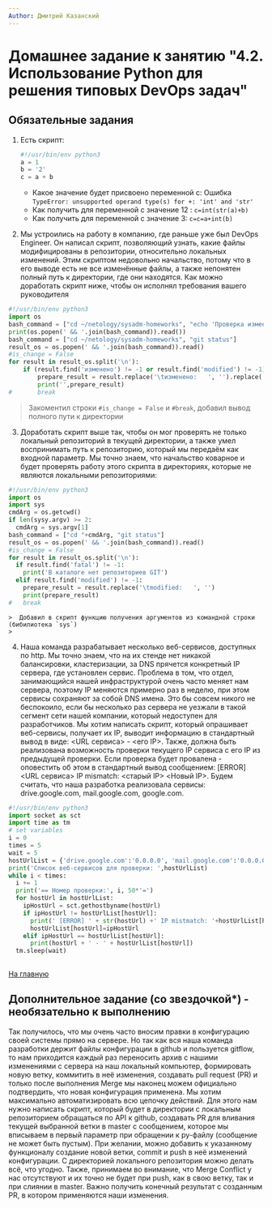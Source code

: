 ```yaml
---
Author: Дмитрий Казанский
---
```


# Домашнее задание к занятию "4.2. Использование Python для решения типовых DevOps задач"

## Обязательные задания

1. Есть скрипт:
	```python
    #!/usr/bin/env python3
	a = 1
	b = '2'
	c = a + b
	```
	* Какое значение будет присвоено переменной c: Ошибка `TypeError: unsupported operand type(s) for +: 'int' and 'str'`
	* Как получить для переменной c значение 12 : `c=int(str(a)+b)`
	* Как получить для переменной c значение 3: `c=c=a+int(b)`

2. Мы устроились на работу в компанию, где раньше уже был DevOps Engineer. Он написал скрипт, позволяющий узнать, какие файлы модифицированы в репозитории, относительно локальных изменений. Этим скриптом недовольно начальство, потому что в его выводе есть не все изменённые файлы, а также непонятен полный путь к директории, где они находятся. Как можно доработать скрипт ниже, чтобы он исполнял требования вашего руководителя 

```python
#!/usr/bin/env python3
import os
bash_command = ["cd ~/netology/sysadm-homeworks", "echo 'Проверка изменений репозитория:'","pwd"]
print(os.popen(' && '.join(bash_command)).read())
bash_command = ["cd ~/netology/sysadm-homeworks", "git status"]
result_os = os.popen(' && '.join(bash_command)).read()
#is_change = False
for result in result_os.split('\n'):
    if (result.find('изменено') != -1 or result.find('modified') != -1):
        prepare_result = result.replace('\tизменено:   ', '').replace('\tmodified:   ', '')
        print('',prepare_result)
#       break
```
> Закоментил строки `#is_change = False` и `#break`, добавил вывод полного пути к директории

3. Доработать скрипт выше так, чтобы он мог проверять не только локальный репозиторий в текущей директории, а также умел воспринимать путь к репозиторию, который мы передаём как входной параметр. Мы точно знаем, что начальство коварное и будет проверять работу этого скрипта в директориях, которые не являются локальными репозиториями:

```python
#!/usr/bin/env python3
import os
import sys
cmdArg = os.getcwd()
if len(sysy.argv) >= 2:
  cmdArg = sys.argv[1]
bash_command = ["cd "+cmdArg, "git status"]
result_os = os.popen(' && '.join(bash_command)).read()
#is_change = False
for result in result_os.split('\n'):
  if result.find('fatal') != -1:
    print('В каталоге нет репозиториев GIT')
  elif result.find('modified') != -1:
    prepare_result = result.replace('\tmodified:   ', '')
    print(prepare_result)
#   break
```
	>  Добавил в скрипт функцию получения аргументов из командной строки (бибилиотека `sys`)
	>  
	
4. Наша команда разрабатывает несколько веб-сервисов, доступных по http. Мы точно знаем, что на их стенде нет никакой балансировки, кластеризации, за DNS прячется конкретный IP сервера, где установлен сервис. Проблема в том, что отдел, занимающийся нашей инфраструктурой очень часто меняет нам сервера, поэтому IP меняются примерно раз в неделю, при этом сервисы сохраняют за собой DNS имена. Это бы совсем никого не беспокоило, если бы несколько раз сервера не уезжали в такой сегмент сети нашей компании, который недоступен для разработчиков. Мы хотим написать скрипт, который опрашивает веб-сервисы, получает их IP, выводит информацию в стандартный вывод в виде: <URL сервиса> - <его IP>. Также, должна быть реализована возможность проверки текущего IP сервиса c его IP из предыдущей проверки. Если проверка будет провалена - оповестить об этом в стандартный вывод сообщением: [ERROR] <URL сервиса> IP mismatch: <старый IP> <Новый IP>. Будем считать, что наша разработка реализовала сервисы: drive.google.com, mail.google.com, google.com.

```python
#!/usr/bin/env python3
import socket as sct
import time as tm
# set variables
i = 0
times = 5
wait = 5
hostUrlList = {'drive.google.com':'0.0.0.0', 'mail.google.com':'0.0.0.0', 'google.com':'0.0.0.0'}
print('Список веб-сервисов для проверки: ',hostUrlList)
while i < times:
  i += 1
  print('== Номер проверки:', i, 50*'=')
  for hostUrl in hostUrlList:
    ipHostUrl = sct.gethostbyname(hostUrl)
    if ipHostUrl != hostUrlList[hostUrl]:
      print(' [ERROR] ' + str(hostUrl) +' IP mistmatch: '+hostUrlList[hostUrl]+' '+ipHostUrl)
      hostUrlList[hostUrl]=ipHostUrl
    elif ipHostUrl == hostUrlList[hostUrl]:
      print(hostUrl + ' - ' + hostUrlList[hostUrl])
  tm.sleep(wait)
  
```

[На главную](../README.md)

## Дополнительное задание (со звездочкой*) - необязательно к выполнению

Так получилось, что мы очень часто вносим правки в конфигурацию своей системы прямо на сервере. Но так как вся наша команда разработки держит файлы конфигурации в github и пользуется gitflow, то нам приходится каждый раз переносить архив с нашими изменениями с сервера на наш локальный компьютер, формировать новую ветку, коммитить в неё изменения, создавать pull request (PR) и только после выполнения Merge мы наконец можем официально подтвердить, что новая конфигурация применена. Мы хотим максимально автоматизировать всю цепочку действий. Для этого нам нужно написать скрипт, который будет в директории с локальным репозиторием обращаться по API к github, создавать PR для вливания текущей выбранной ветки в master с сообщением, которое мы вписываем в первый параметр при обращении к py-файлу (сообщение не может быть пустым). При желании, можно добавить к указанному функционалу создание новой ветки, commit и push в неё изменений конфигурации. С директорией локального репозитория можно делать всё, что угодно. Также, принимаем во внимание, что Merge Conflict у нас отсутствуют и их точно не будет при push, как в свою ветку, так и при слиянии в master. Важно получить конечный результат с созданным PR, в котором применяются наши изменения. 

